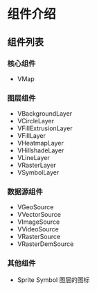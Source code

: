 # 组件介绍

## 组件列表

### 核心组件

- VMap

### 图层组件

- VBackgroundLayer
- VCircleLayer
- VFillExtrusionLayer
- VFillLayer
- VHeatmapLayer
- VHillshadeLayer
- VLineLayer
- VRasterLayer
- VSymbolLayer

### 数据源组件

- VGeoSource
- VVectorSource
- VImageSource
- VVideoSource
- VRasterSource
- VRasterDemSource

### 其他组件

- Sprite Symbol 图层的图标
